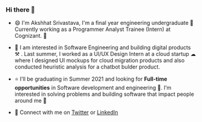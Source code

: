 ### Hi there 👋

<!--
**akshhat/akshhat** is a ✨ _special_ ✨ repository because its `README.md` (this file) appears on your GitHub profile.

Here are some ideas to get you started:

- 🔭 I’m currently working on ...
- 🌱 I’m currently learning ...
- 👯 I’m looking to collaborate on ...
- 🤔 I’m looking for help with ...
- 💬 Ask me about ...
- 📫 How to reach me: ...
- 😄 Pronouns: ...
- ⚡ Fun fact: ...
-->

- :smile: I'm Akshhat Srivastava, I'm a final year engineering undergraduate :construction_worker: Currently working as a Programmer Analyst Trainee (Intern) at Cognizant. :office:

- :star_struck: I am interested in Software Engineering and building digital products ⚒ . Last summer, I worked as a UI/UX Design Intern at a cloud startup ☁ where I designed UI mockups for cloud migration products and also conducted heuristic analysis for a chatbot bulder product.

- :star: I’ll be graduating in Summer 2021 and looking for **Full-time opportunities** in Software development and engineering :raising_hand:. I’m interested in solving problems and building software that impact people around me :raised_hands: 

- :handshake: Connect with me on [Twitter](https://twitter.com/AkshhatS) or [LinkedIn](https://www.linkedin.com/in/akshhat/)
